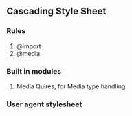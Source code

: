 ## Cascading Style Sheet

### Rules
1. @import
2. @media

### Built in modules

1. Media Quires, for Media type handling

### User agent stylesheet

